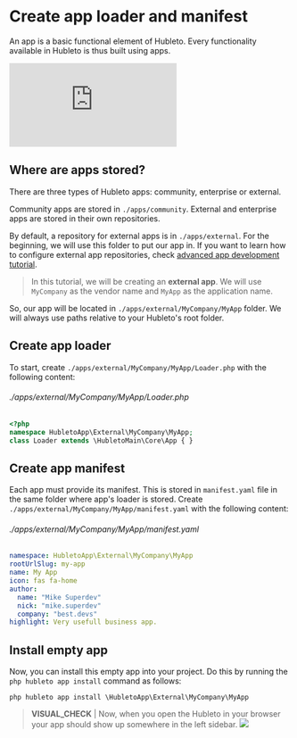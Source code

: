 # Create app loader and manifest

An app is a basic functional element of Hubleto. Every functionality available in Hubleto is thus built using apps.

<div class="youtube-video">
  <iframe src="https://www.youtube.com/embed/EDwpRQBVIuY" title="YouTube video player" frameborder="0" allow="accelerometer; autoplay; clipboard-write; encrypted-media; gyroscope; picture-in-picture; web-share" referrerpolicy="strict-origin-when-cross-origin" allowfullscreen></iframe>
</div>

## Where are apps stored?

There are three types of Hubleto apps: community, enterprise or external.

Community apps are stored in `./apps/community`. External and enterprise apps are stored in their own repositories.

By default, a repository for external apps is in `./apps/external`. For the beginning, we will use this folder to put our app in. If you want to learn how to configure external app repositories, check [advanced app development tutorial](../advanced-development).

> In this tutorial, we will be creating an **external app**. We will use `MyCompany` as the vendor name and `MyApp` as the application name.

So, our app will be located in `./apps/external/MyCompany/MyApp` folder. We will always use paths relative to your Hubleto's root folder.

## Create app loader

To start, create `./apps/external/MyCompany/MyApp/Loader.php` with the following content:

###### ./apps/external/MyCompany/MyApp/Loader.php
```php
<?php
namespace HubletoApp\External\MyCompany\MyApp;
class Loader extends \HubletoMain\Core\App { }
```

## Create app manifest

Each app must provide its manifest. This is stored in `manifest.yaml` file in the same folder where app's loader is stored. Create `./apps/external/MyCompany/MyApp/manifest.yaml` with the following content:

###### ./apps/external/MyCompany/MyApp/manifest.yaml
```yaml
namespace: HubletoApp\External\MyCompany\MyApp
rootUrlSlug: my-app
name: My App
icon: fas fa-home
author:
  name: "Mike Superdev"
  nick: "mike.superdev"
  company: "best.devs"
highlight: Very usefull business app.
```

## Install empty app

Now, you can install this empty app into your project. Do this by running the `php hubleto app install` command as follows:

```
php hubleto app install \HubletoApp\External\MyCompany\MyApp
```

> **VISUAL_CHECK** | Now, when you open the Hubleto in your browser your app should show up somewhere in the left sidebar.
> <img src="{{ bookRootUrl }}/content/assets/images/my-app-in-sidebar.png" />

